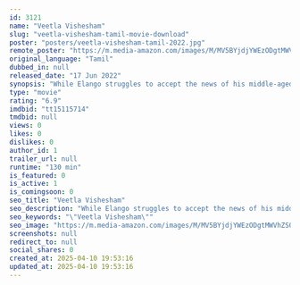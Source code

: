 ```yaml
---
id: 3121
name: "Veetla Vishesham"
slug: "veetla-vishesham-tamil-movie-download"
poster: "posters/veetla-vishesham-tamil-2022.jpg"
remote_poster: "https://m.media-amazon.com/images/M/MV5BYjdjYWEzODgtMWVhZS00MjAxLTlkOTktNjQyZjZlOGY4MDkyXkEyXkFqcGdeQXVyMTIyNzY0NTMx._V1_SX300.jpg"
original_language: "Tamil"
dubbed_in: null
released_date: "17 Jun 2022"
synopsis: "While Elango struggles to accept the news of his middle-aged mother's pregnancy, the situation jeopardises his relationship with his girlfriend, Sowmya, and his parents face social ridicule."
type: "movie"
rating: "6.9"
imdbid: "tt15115714"
tmdbid: null
views: 0
likes: 0
dislikes: 0
author_id: 1
trailer_url: null
runtime: "130 min"
is_featured: 0
is_active: 1
is_comingsoon: 0
seo_title: "Veetla Vishesham"
seo_description: "While Elango struggles to accept the news of his middle-aged mother's pregnancy, the situation jeopardises his relationship with his girlfriend, Sowmya, and his parents face social ridicule."
seo_keywords: "\"Veetla Vishesham\""
seo_image: "https://m.media-amazon.com/images/M/MV5BYjdjYWEzODgtMWVhZS00MjAxLTlkOTktNjQyZjZlOGY4MDkyXkEyXkFqcGdeQXVyMTIyNzY0NTMx._V1_SX300.jpg"
screenshots: null
redirect_to: null
social_shares: 0
created_at: 2025-04-10 19:53:16
updated_at: 2025-04-10 19:53:16
---
```



